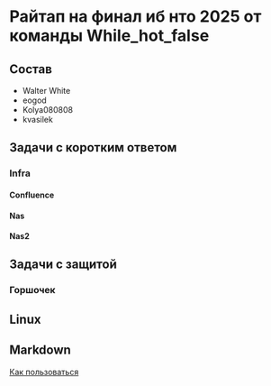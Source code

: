 # Райтап на финал иб нто 2025 от команды While_hot_false
## Состав
* Walter White
* eogod
* Kolya080808
* kvasilek
## Задачи с коротким ответом

### Infra
#### Confluence
#### Nas
#### Nas2

## Задачи с защитой
### Горшочек


## Linux

## Markdown 
[Как пользоваться](https://github.com/adam-p/markdown-here/wiki/markdown-cheatsheet#lists)
